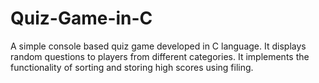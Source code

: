 # Quiz-Game-in-C
A simple console based quiz game developed in C language. 
It displays random questions to players from different categories.
It implements the functionality of sorting and storing high scores using filing.

